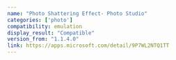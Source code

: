 ```yaml
---
name: "Photo Shattering Effect- Photo Studio"
categories: ['photo']
compatibility: emulation
display_result: "Compatible"
version_from: "1.1.4.0"
link: https://apps.microsoft.com/detail/9P7WL2NTQ1TT
---
```

